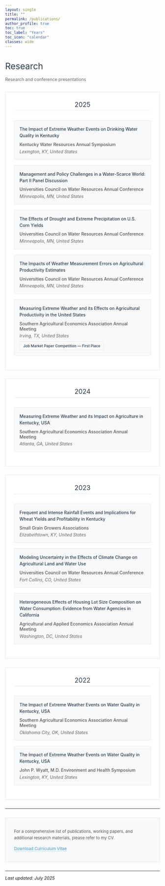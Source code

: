 ```yaml
---
layout: single
title: ""
permalink: /publications/
author_profile: true
toc: true
toc_label: "Years"
toc_icon: "calendar"
classes: wide
---
```


<h1 style="font-size: 2em; font-weight: 400; color: #2c3e50; margin-bottom: 0.5em;">Research</h1>
<p style="color: #666; margin-bottom: 2em; line-height: 1.7;">Research and conference presentations</p>

<style>

.year-section {
  margin: 2em 0;
  background: white;
  padding: 2em;
  border: 1px solid #e1e4e8;
}

.year-header {
  color: #2c3e50;
  font-size: 1.5em;
  font-weight: 400;
  margin-bottom: 1.5em;
  padding-bottom: 0.3em;
  border-bottom: 1px solid #e1e4e8;
  text-align: center;
}

.presentation-item {
  margin: 1.3em 0;
  padding: 1.2em;
  background: #f8f9fa;
  border: 1px solid #e1e4e8;
}

.presentation-title {
  font-weight: 500;
  color: #2c3e50;
  margin-bottom: 0.7em;
  line-height: 1.5;
}

.conference-info {
  color: #555;
  margin-bottom: 0.4em;
  font-weight: 500;
}

.conference-location {
  color: #666;
  font-style: italic;
}

.award-highlight {
  margin-top: 0.7em;
  padding: 0.4em 0.8em;
  background: #f8f9fa;
  border: 1px solid #e1e4e8;
  display: inline-block;
}

.award-text {
  color: #2c3e50;
  font-weight: 500;
  font-size: 0.85em;
}

.cv-link-section {
  background-color: #f8f9fa;
  padding: 1.5em 2em;
  text-align: left;
  margin: 2em 0;
  border: 1px solid #e1e4e8;
}

.cv-link-section p {
  line-height: 1.6;
  color: #555;
  font-size: 0.95em;
  margin-bottom: 0.8em;
}

.cv-link-section a {
  color: #3498db;
  text-decoration: none;
  border-bottom: 1px solid rgba(52, 152, 219, 0.3);
  transition: border-color 0.2s ease;
}

.cv-link-section a:hover {
  border-bottom-color: #3498db;
}

@media (max-width: 768px) {
  .year-section { padding: 1.5em; }
  .presentation-item { padding: 1em; }
}
</style>

<div class="year-section">
  <div class="year-header">2025</div>
  
  <div class="presentation-item">
    <div class="presentation-title">The Impact of Extreme Weather Events on Drinking Water Quality in Kentucky</div>
    <div class="conference-info">Kentucky Water Resources Annual Symposium</div>
    <div class="conference-location">Lexington, KY, United States</div>
  </div>
  
  <div class="presentation-item">
    <div class="presentation-title">Management and Policy Challenges in a Water-Scarce World: Part II Panel Discussion</div>
    <div class="conference-info">Universities Council on Water Resources Annual Conference</div>
    <div class="conference-location">Minneapolis, MN, United States</div>
  </div>

  <div class="presentation-item">
    <div class="presentation-title">The Effects of Drought and Extreme Precipitation on U.S. Corn Yields</div>
    <div class="conference-info">Universities Council on Water Resources Annual Conference</div>
    <div class="conference-location">Minneapolis, MN, United States</div>
  </div>

  <div class="presentation-item">
    <div class="presentation-title">The Impacts of Weather Measurement Errors on Agricultural Productivity Estimates</div>
    <div class="conference-info">Universities Council on Water Resources Annual Conference</div>
    <div class="conference-location">Minneapolis, MN, United States</div>
  </div>

  <div class="presentation-item">
    <div class="presentation-title">Measuring Extreme Weather and its Effects on Agricultural Productivity in the United States</div>
    <div class="conference-info">Southern Agricultural Economics Association Annual Meeting</div>
    <div class="conference-location">Irving, TX, United States</div>
    <div class="award-highlight">
      <div class="award-text">Job Market Paper Competition — First Place</div>
    </div>
  </div>
</div>

<div class="year-section">
  <div class="year-header">2024</div>

  <div class="presentation-item">
    <div class="presentation-title">Measuring Extreme Weather and its Impact on Agriculture in Kentucky, USA</div>
    <div class="conference-info">Southern Agricultural Economics Association Annual Meeting</div>
    <div class="conference-location">Atlanta, GA, United States</div>
  </div>
</div>

<div class="year-section">
  <div class="year-header">2023</div>

  <div class="presentation-item">
    <div class="presentation-title">Frequent and Intense Rainfall Events and Implications for Wheat Yields and Profitability in Kentucky</div>
    <div class="conference-info">Small Grain Growers Associations</div>
    <div class="conference-location">Elizabethtown, KY, United States</div>
  </div>

  <div class="presentation-item">
    <div class="presentation-title">Modeling Uncertainty in the Effects of Climate Change on Agricultural Land and Water Use</div>
    <div class="conference-info">Universities Council on Water Resources Annual Conference</div>
    <div class="conference-location">Fort Collins, CO, United States</div>
  </div>

  <div class="presentation-item">
    <div class="presentation-title">Heterogeneous Effects of Housing Lot Size Composition on Water Consumption: Evidence from Water Agencies in California</div>
    <div class="conference-info">Agricultural and Applied Economics Association Annual Meeting</div>
    <div class="conference-location">Washington, DC, United States</div>
  </div>
</div>

<div class="year-section">
  <div class="year-header">2022</div>

  <div class="presentation-item">
    <div class="presentation-title">The Impact of Extreme Weather Events on Water Quality in Kentucky, USA</div>
    <div class="conference-info">Southern Agricultural Economics Association Annual Meeting</div>
    <div class="conference-location">Oklahoma City, OK, United States</div>
  </div>

  <div class="presentation-item">
    <div class="presentation-title">The Impact of Extreme Weather Events on Water Quality in Kentucky, USA</div>
    <div class="conference-info">John P. Wyatt, M.D. Environment and Health Symposium</div>
    <div class="conference-location">Lexington, KY, United States</div>
  </div>
</div>

---

<div class="cv-link-section">
  <p>For a comprehensive list of publications, working papers, and additional research materials, please refer to my CV.</p>
  <p>
    <a href="https://www.dropbox.com/scl/fi/dg5av3wwf383md7k1zii7/CV_INAM.pdf?rlkey=wsxymxlp8uyq11aywruu777p7&st=dyapsirb&dl=0" target="_blank">Download Curriculum Vitae</a>
  </p>
</div>

---

*Last updated: July 2025*
